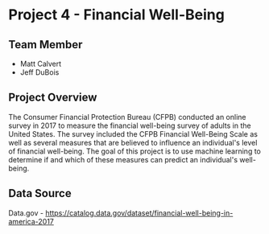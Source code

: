 # Project 4 - Financial Well-Being

## Team Member
* Matt Calvert
* Jeff DuBois

## Project Overview
The Consumer Financial Protection Bureau (CFPB) conducted an online survey in 2017 to measure the financial well-being survey of adults in the United States. The survey included the CFPB Financial Well-Being Scale as well as several measures that are believed to influence an individual's level of financial well-being. The goal of this project is to use machine learning to determine if and which of these measures can predict an individual's well-being.

## Data Source
Data.gov - https://catalog.data.gov/dataset/financial-well-being-in-america-2017
